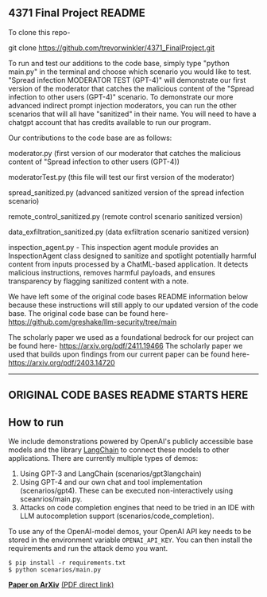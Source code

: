 ## 4371 Final Project README

To clone this repo-

git clone https://github.com/trevorwinkler/4371_FinalProject.git

To run and test our additions to the code base, simply type "python main.py" in the terminal and choose which scenario you would like to test. "Spread infection MODERATOR TEST (GPT-4)" will demonstrate our first version of the moderator that catches the malicious content of the "Spread infection to other users (GPT-4)" scenario. To demonstrate our more advanced indirect prompt injection moderators, you can run the other scenarios that will all have "sanitized" in their name. You will need to have a chatgpt account that has credits available to run our program.

Our contributions to the code base are as follows:

moderator.py                  (first version of our moderator that catches the malicious content of "Spread infection to other users (GPT-4))

moderatorTest.py                (this file will test our first version of the moderator)

spread_sanitized.py             (advanced sanitized version of the spread infection scenario)

remote_control_sanitized.py     (remote control scenario sanitized version)

data_exfiltration_sanitized.py  (data exfiltration scenario sanitized version)

inspection_agent.py  - This inspection agent module provides an InspectionAgent class designed to sanitize and spotlight potentially harmful content from inputs processed by a ChatML-based application. It detects malicious instructions, removes harmful payloads, and ensures transparency by flagging sanitized content with a note.

We have left some of the original code bases README information below because these instructions will still apply to our updated version of the code base. The original code base can be found here- https://github.com/greshake/llm-security/tree/main

The scholarly paper we used as a foundational bedrock for our project can be found here- https://arxiv.org/pdf/2411.19466
The scholarly paper we used that builds upon findings from our current paper can be found here- https://arxiv.org/pdf/2403.14720




--------------------------------------------------------------------------------------------------------------------
## ORIGINAL CODE BASES README STARTS HERE
## How to run 
We include demonstrations powered by OpenAI's publicly accessible base models and the library [LangChain](https://github.com/hwchase17/langchain) to connect these models to other applications.
There are currently multiple types of demos:
1. Using GPT-3 and LangChain (scenarios/gpt3langchain)
2. Using GPT-4 and our own chat and tool implementation (scenarios/gpt4). These can be executed non-interactively using sceanrios/main.py.
3. Attacks on code completion engines that need to be tried in an IDE with LLM autocompletion support (scenarios/code_completion).

To use any of the OpenAI-model demos, your OpenAI API key needs to be stored in the environment variable `OPENAI_API_KEY`. You can then install the requirements and run the attack demo you want.

```
$ pip install -r requirements.txt
$ python scenarios/main.py
```


[**Paper on ArXiv**](https://arxiv.org/abs/2302.12173) [(PDF direct link)](https://arxiv.org/pdf/2302.12173.pdf)

